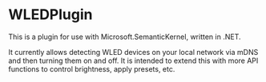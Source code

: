 # WLEDPlugin

This is a plugin for use with Microsoft.SemanticKernel, written in .NET.

It currently allows detecting WLED devices on your local network via mDNS and then turning them on and off.  It is intended to extend this with more API functions to control brightness, apply presets, etc.